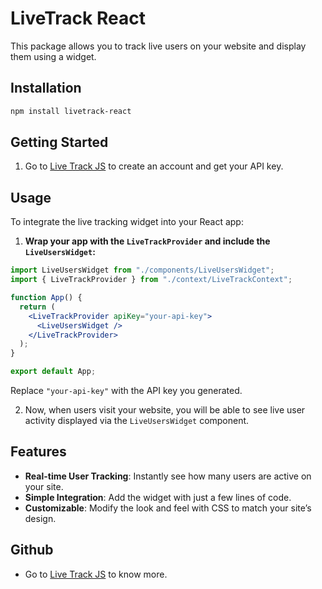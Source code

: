 # LiveTrack React

This package allows you to track live users on your website and display them using a widget.

## Installation

```bash
npm install livetrack-react
```

## Getting Started

1. Go to [Live Track JS](https://live-track-js.vercel.app/) to create an account and get your API key.

## Usage

To integrate the live tracking widget into your React app:

1. **Wrap your app with the `LiveTrackProvider` and include the `LiveUsersWidget`:**

```jsx
import LiveUsersWidget from "./components/LiveUsersWidget";
import { LiveTrackProvider } from "./context/LiveTrackContext";

function App() {
  return (
    <LiveTrackProvider apiKey="your-api-key">
      <LiveUsersWidget />
    </LiveTrackProvider>
  );
}

export default App;
```

Replace `"your-api-key"` with the API key you generated.

2. Now, when users visit your website, you will be able to see live user activity displayed via the `LiveUsersWidget` component.

## Features

- **Real-time User Tracking**: Instantly see how many users are active on your site.
- **Simple Integration**: Add the widget with just a few lines of code.
- **Customizable**: Modify the look and feel with CSS to match your site’s design.

## Github

-  Go to [Live Track JS](https://github.com/Kunal-jaiswal972/LiveTrackJS/) to know more.